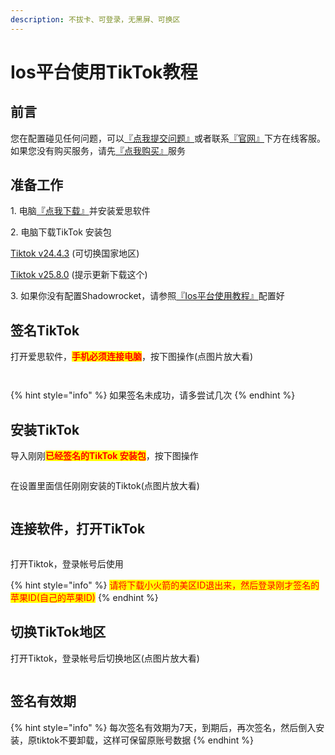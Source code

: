 ```yaml
---
description: 不拔卡、可登录，无黑屏、可换区
---
```


# Ios平台使用TikTok教程

## **前言**

您在配置碰见任何问题，可以[『点我提交问题』](https://www.lengjiao.me/submitticket.php)或者联系[『官网』](https://www.lengjiao.me)下方在线客服。如果您没有购买服务，请先[『点我购买』](https://www.lengjiao.me/cart.php)服务

## 准备工作

1\. 电脑[『点我下载』](https://www.i4.cn/pro\_pc.html)并安装爱思软件

2\. 电脑下载TikTok 安装包

[Tiktok v24.4.3](https://alumninpustedutw-my.sharepoint.com/:u:/g/personal/empty\_alumni\_npust\_edu\_tw/EermZVUsUXBMiGrswcoz6FIBXvwuN88tTXMk47r1Bzn2Uw?download=1) (可切换国家地区)

[Tiktok v25.8.0](https://alumninpustedutw-my.sharepoint.com/:u:/g/personal/empty\_alumni\_npust\_edu\_tw/Ecps1zMHWhRGmf0ZHO9hyU8ByeFrFrLoG3pOkYUS937XTw?download=1) (提示更新下载这个)

3\. 如果你没有配置Shadowrocket，请参照[『Ios平台使用教程』](../wiki/ios.md)配置好

## 签名TikTok

打开爱思软件，<mark style="color:red;">**手机必须连接电脑**</mark>，按下图操作(点图片放大看)

<figure><img src="https://i.imgtg.com/2022/08/27/Zz6xi.png" alt=""><figcaption></figcaption></figure>

<figure><img src="https://i.imgtg.com/2022/08/27/Zzl1N.png" alt=""><figcaption></figcaption></figure>

{% hint style="info" %}
如果签名未成功，请多尝试几次
{% endhint %}

## 安装TikTok

导入刚刚<mark style="color:red;">**已经签名的TikTok 安装包**</mark>，按下图操作

<figure><img src="https://i.imgtg.com/2022/07/20/radhS.png" alt=""><figcaption></figcaption></figure>

在设置里面信任刚刚安装的Tiktok(点图片放大看)

<figure><img src="https://i.imgtg.com/2022/08/27/ZzYwS.png" alt=""><figcaption></figcaption></figure>

## 连接软件，打开TikTok

<figure><img src="https://i.imgtg.com/2022/07/20/rastN.png" alt=""><figcaption></figcaption></figure>

打开Tiktok，登录帐号后使用

{% hint style="info" %}
<mark style="color:red;">请将下载小火箭的美区ID退出来，然后登录刚才签名的苹果ID(自己的苹果ID)</mark>
{% endhint %}

## 切换TikTok地区

打开Tiktok，登录帐号后切换地区(点图片放大看)

<figure><img src="https://i.imgtg.com/2022/08/27/Zz9DC.png" alt=""><figcaption></figcaption></figure>

## 签名有效期

{% hint style="info" %}
每次签名有效期为7天，到期后，再次签名，然后倒入安装，原tiktok不要卸载，这样可保留原账号数据
{% endhint %}
